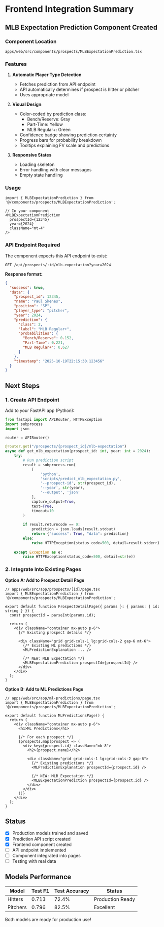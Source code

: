 # Frontend Integration Summary

## MLB Expectation Prediction Component Created

### Component Location
`apps/web/src/components/prospects/MLBExpectationPrediction.tsx`

### Features

1. **Automatic Player Type Detection**
   - Fetches prediction from API endpoint
   - API automatically determines if prospect is hitter or pitcher
   - Uses appropriate model

2. **Visual Design**
   - Color-coded by prediction class:
     - Bench/Reserve: Gray
     - Part-Time: Yellow
     - MLB Regular+: Green
   - Confidence badge showing prediction certainty
   - Progress bars for probability breakdown
   - Tooltips explaining FV scale and predictions

3. **Responsive States**
   - Loading skeleton
   - Error handling with clear messages
   - Empty state handling

### Usage

```tsx
import { MLBExpectationPrediction } from '@/components/prospects/MLBExpectationPrediction';

// In your component
<MLBExpectationPrediction 
  prospectId={12345} 
  year={2024}
  className="mt-4"
/>
```

### API Endpoint Required

The component expects this API endpoint to exist:

```
GET /api/prospects/:id/mlb-expectation?year=2024
```

**Response format:**
```json
{
  "success": true,
  "data": {
    "prospect_id": 12345,
    "name": "Paul Skenes",
    "position": "SP",
    "player_type": "pitcher",
    "year": 2024,
    "prediction": {
      "class": 2,
      "label": "MLB Regular+",
      "probabilities": {
        "Bench/Reserve": 0.152,
        "Part-Time": 0.221,
        "MLB Regular+": 0.627
      }
    },
    "timestamp": "2025-10-19T22:15:30.123456"
  }
}
```

## Next Steps

### 1. Create API Endpoint

Add to your FastAPI app (Python):

```python
from fastapi import APIRouter, HTTPException
import subprocess
import json

router = APIRouter()

@router.get("/prospects/{prospect_id}/mlb-expectation")
async def get_mlb_expectation(prospect_id: int, year: int = 2024):
    try:
        # Run prediction script
        result = subprocess.run(
            [
                'python',
                'scripts/predict_mlb_expectation.py',
                '--prospect-id', str(prospect_id),
                '--year', str(year),
                '--output', 'json'
            ],
            capture_output=True,
            text=True,
            timeout=10
        )
        
        if result.returncode == 0:
            prediction = json.loads(result.stdout)
            return {"success": True, "data": prediction}
        else:
            raise HTTPException(status_code=500, detail=result.stderr)
            
    except Exception as e:
        raise HTTPException(status_code=500, detail=str(e))
```

### 2. Integrate Into Existing Pages

**Option A: Add to Prospect Detail Page**
```tsx
// apps/web/src/app/prospects/[id]/page.tsx
import { MLBExpectationPrediction } from '@/components/prospects/MLBExpectationPrediction';

export default function ProspectDetailPage({ params }: { params: { id: string } }) {
  const prospectId = parseInt(params.id);
  
  return (
    <div className="container mx-auto p-6">
      {/* Existing prospect details */}
      
      <div className="grid grid-cols-1 lg:grid-cols-2 gap-6 mt-6">
        {/* Existing ML predictions */}
        <MLPredictionExplanation ... />
        
        {/* NEW: MLB Expectation */}
        <MLBExpectationPrediction prospectId={prospectId} />
      </div>
    </div>
  );
}
```

**Option B: Add to ML Predictions Page**
```tsx
// apps/web/src/app/ml-predictions/page.tsx
import { MLBExpectationPrediction } from '@/components/prospects/MLBExpectationPrediction';

export default function MLPredictionsPage() {
  return (
    <div className="container mx-auto p-6">
      <h1>ML Predictions</h1>
      
      {/* For each prospect */}
      {prospects.map(prospect => (
        <div key={prospect.id} className="mb-8">
          <h2>{prospect.name}</h2>
          
          <div className="grid grid-cols-1 lg:grid-cols-2 gap-6">
            {/* Existing predictions */}
            <MLPredictionExplanation prospectId={prospect.id} />
            
            {/* NEW: MLB Expectation */}
            <MLBExpectationPrediction prospectId={prospect.id} />
          </div>
        </div>
      ))}
    </div>
  );
}
```

## Status

- [x] Production models trained and saved
- [x] Prediction API script created
- [x] Frontend component created
- [ ] API endpoint implemented
- [ ] Component integrated into pages
- [ ] Testing with real data

## Models Performance

| Model | Test F1 | Test Accuracy | Status |
|-------|---------|---------------|--------|
| Hitters | 0.713 | 72.4% | Production Ready |
| Pitchers | 0.796 | 82.5% | Excellent |

Both models are ready for production use!
